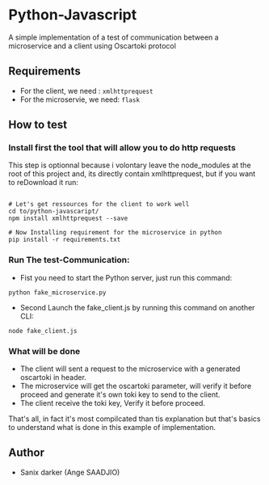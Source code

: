 # Python-Javascript

A simple implementation of a test of communication between a microservice and a client using Oscartoki protocol

## Requirements

- For the client, we need : `xmlhttprequest`
- For the microservie, we need: `flask`

## How to test

### Install first the tool that will allow you to do http requests

This step is optionnal because i volontary leave the node_modules at the root of this project and,
its directly contain xmlhttprequest, but if you want to reDownload it run:
```shell

# Let's get ressources for the client to work well
cd to/python-javascaript/
npm install xmlhttprequest --save

# Now Installing requirement for the microservice in python
pip install -r requirements.txt
```

### Run The test-Communication:

- Fist you need to start the Python server, just run this command:
```shell
python fake_microservice.py
```

- Second Launch the fake_client.js by running this command on another CLI:
```shell
node fake_client.js
```

### What will be done

- The client will sent a request to the microservice with a generated oscartoki in header.
- The microservice will get the oscartoki parameter, will verify it before proceed and generate it's own toki key to send to the client.
- The client receive the toki key, Verify it before proceed.

That's all, in fact it's most compilcated than tis explanation but that's basics to understand what is done in this example of implementation.

## Author

- Sanix darker (Ange SAADJIO)